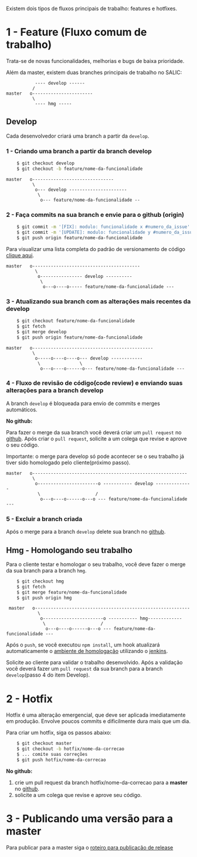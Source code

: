 Existem dois tipos de fluxos principais de trabalho: features e hotfixes. 

# 1 - Feature (Fluxo comum de trabalho)
 
 Trata-se de novas funcionalidades, melhorias e bugs de baixa prioridade.
 
 Além da master, existem duas branches principais de trabalho no SALIC:

               ---- develop ------
              /
    master   o-----------------------
              \
               ---- hmg -----

## Develop

Cada desenvolvedor criará uma branch a partir da `develop`.

### 1 - Criando uma branch a partir da branch develop
    
```sh
    $ git checkout develop
    $ git checkout -b feature/nome-da-funcionalidade
```

    master   o-------------------------------
              \
               o--- develop ----------------------
                \
                 o--- feature/nome-da-funcionalidade --        

### 2 - Faça commits na sua branch e envie para o github (origin)

```sh
    $ git commit -m '[FIX]: modulo: funcionalidade x #numero_da_issue'
    $ git commit -m '[UPDATE]: modulo: funcionalidade y #numero_da_issue'
    $ git push origin feature/nome-da-funcionalidade
```
 Para visualizar uma lista completa do padrão de versionamento de código [clique aqui](https://github.com/devbrotherhood/codeversioningpattern).
   
    master   o-----------------------------------------
               \
                o---------------- develop ----------
                 \
                  o---o----o----- feature/nome-da-funcionalidade ---

### 3 - Atualizando sua branch com as alterações mais recentes da develop

```sh
    $ git checkout feature/nome-da-funcionalidade
    $ git fetch
    $ git merge develop
    $ git push origin feature/nome-da-funcionalidade
```
    master   o----------------------------------------------
              \
               o-----o----o----o--- develop ------------
                \               \
                 o---o----o------o--- feature/nome-da-funcionalidade ---

### 4 - Fluxo de revisão de código(code review) e enviando suas alterações para a branch develop

  A branch `develop` é bloqueada para envio de commits e merges automáticos. 
  
  **No github:**  
 
  Para fazer o merge da sua branch você deverá criar um `pull request` no [github](https://github.com/culturagovbr/salic-minc/pulls).
  Após criar o `pull request`, solicite a um colega que revise e aprove o seu código.

  Importante: o merge para develop só pode acontecer se o seu trabalho já tiver sido homologado pelo cliente(próximo passo).

    master   o-----------------------------------------------------------
              \
               o-----------------------o ----------- develop --------------
                \                     /
                 o---o----o------o---o --- feature/nome-da-funcionalidade ---
    
### 5 - Excluir a branch criada
 
 Após o merge para a branch `develop` delete sua branch no [github](https://github.com/culturagovbr/salic-minc/branches).
 
## Hmg - Homologando seu trabalho

  Para o cliente testar e homologar o seu trabalho, você deve fazer o merge da sua branch para a branch `hmg`.

```sh
    $ git checkout hmg
    $ git fetch
    $ git merge feature/nome-da-funcionalidade
    $ git push origin hmg
```
     master   o-----------------------------------------------------------
                \
                 o-----------------------o ----------- hmg-------------
                  \                     /
                   o---o----o------o---o --- feature/nome-da-funcionalidade ---
                 
  Após o `push`, se você executou `npm install`, um hook atualizará automaticamente o [ambiente de homologação](https://hmg.salic.cultura.gov.br/) utilizando o [jenkins](http://jenkins.cultura.gov.br/).

  Solicite ao cliente para validar o trabalho desenvolvido. Após a validação você deverá fazer um `pull request` da sua branch para a branch `develop`(passo 4 do item Develop).

# 2 - Hotfix

  Hotfix é uma alteração emergencial, que deve ser aplicada imediatamente em produção. Envolve poucos commits e dificilmente dura mais que um dia.

Para criar um hotfix, siga os passos abaixo:

```sh
    $ git checkout master
    $ git checkout -b hotfix/nome-da-correcao
    $ ... comite suas correções
    $ git push hotfix/nome-da-correcao
```

**No github:**  

  1. crie um pull request da branch hotfix/nome-da-correcao para a **master** no [github](https://github.com/culturagovbr/salic-minc/pulls).
  2. solicite a um colega que revise e aprove seu código.   

# 3 - Publicando uma versão para a master

  Para publicar para a master siga o [roteiro para publicação de release](Roteiro_de_publicacao_de_releases.md)
